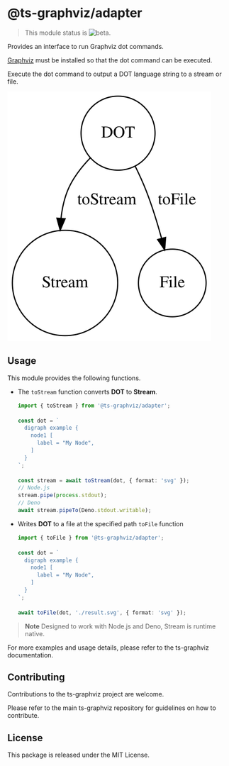# @ts-graphviz/adapter

> This module status is ![beta](https://img.shields.io/badge/-beta-orange).

Provides an interface to run Graphviz dot commands.

[Graphviz](https://graphviz.gitlab.io/) must be installed so that the dot command can be executed.

Execute the dot command to output a DOT language string to a stream or file.

![Adapter State Machine](./media/adapter-state-machine.svg)

## Usage

This module provides the following functions.

- The `toStream` function converts **DOT** to **Stream**.
    ```ts
    import { toStream } from '@ts-graphviz/adapter';

    const dot = `
      digraph example {
        node1 [
          label = "My Node",
        ]
      }
    `;

    const stream = await toStream(dot, { format: 'svg' });
    // Node.js
    stream.pipe(process.stdout);
    // Deno
    await stream.pipeTo(Deno.stdout.writable);
    ```
- Writes **DOT** to a file at the specified path `toFile` function
    ```ts
    import { toFile } from '@ts-graphviz/adapter';

    const dot = `
      digraph example {
        node1 [
          label = "My Node",
        ]
      }
    `;

    await toFile(dot, './result.svg', { format: 'svg' });
    ```

> **Note** Designed to work with Node.js and Deno, Stream is runtime native.

For more examples and usage details, please refer to the ts-graphviz documentation.

## Contributing

Contributions to the ts-graphviz project are welcome.

Please refer to the main ts-graphviz repository for guidelines on how to contribute.

## License

This package is released under the MIT License.
